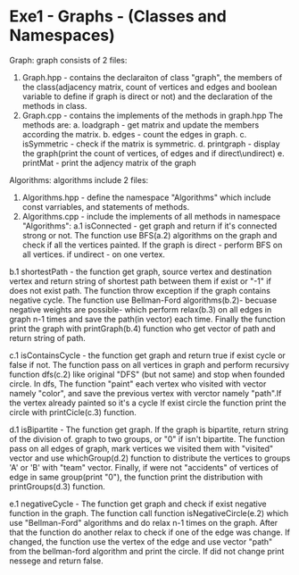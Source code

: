 # Exe1 - Graphs - (Classes and Namespaces)

Graph: graph consists of 2 files: 
1. Graph.hpp - contains the declaraiton of class "graph", the members of the class(adjacency matrix, count of vertices and edges and boolean variable to define if graph is direct or not) and the declaration of the methods in class.  
2. Graph.cpp - contains the implements of the methods in graph.hpp 
The methods are:
a. loadgraph - get matrix and update the members according the matrix.
b. edges - count the edges in graph.
c. isSymmetric - check if the matrix is symmetric.
d. printgraph - display the graph(print the count of vertices, of edges and if direct\undirect)
e. printMat - print the adjency matrix of the graph

Algorithms: algorithms include 2 files:
1. Algorithms.hpp - define the namespace "Algorithms" which include const varriables, and statements of methods.
2. Algorithms.cpp - include the implements of all methods in namespace "Algorithms":
a.1 isConnected - get graph and return if it's connected strong or not.
    The function use BFS(a.2) algorithms on the graph and check if all the vertices painted.
    If the graph is direct - perform BFS on all vertices. if undirect - on one vertex.

b.1 shortestPath - the function get graph, source vertex and destination vertex and return string of
    shortest path between them if exist or "-1" if does not exist path.
    The function throw exception if the graph contains negative cycle. 
    The function use Bellman-Ford algorithms(b.2)- becuase negative weights are possible- which perform relax(b.3) on all edges in graph n-1 times and save the path(in vector) each time. 
    Finally the function print the graph with printGraph(b.4) function who get vector of path and return string of path.

c.1 isContainsCycle - the function get graph and return true if exist cycle or false if not.
    The function pass on all vertices in graph and perform recursivy function dfs(c.2) like original "DFS" (but not same) and stop when founded circle.
    In dfs, The function "paint" each vertex who visited with vector namely "color", and save the previous vertex with verctor namely "path".If the vertex already painted so it's a cycle
    If exist circle the function print the circle with printCicle(c.3) function. 

d.1 isBipartite - The function get graph. If the graph is bipartite, return string of the division of.
    graph to two groups, or "0" if isn't bipartite.
    The function pass on all edges of graph, mark vertices we visited them with "visited" vector and use whichGroup(d.2) function to distribute the vertices to groups 'A' or 'B' with "team" vector.
    Finally, if were not "accidents" of vertices of edge in same group(print "0"), the function print the distribution with printGroups(d.3) function. 
    
e.1 negativeCycle - The function get graph and check if exist negative function in the graph.
    The function call function isNegativeCircle(e.2) which use "Bellman-Ford" algorithms and do relax n-1 times on the graph.
    After that the function do another relax to check if one of the edge was change.
    If changed, the function use the vertex of the edge and use vector "path" from the bellman-ford algorithm and print the circle.
    If did not change print nessege and return false.